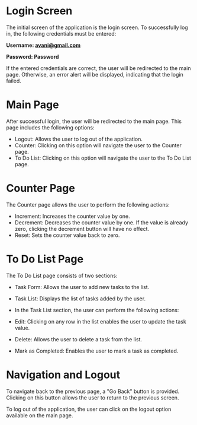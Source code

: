 # Login Screen
The initial screen of the application is the login screen. To successfully log in, the following credentials must be entered:

**Username: avani@gmail.com**

**Password: Password**

If the entered credentials are correct, the user will be redirected to the main page. Otherwise, an error alert will be displayed, indicating that the login failed.

# Main Page
After successful login, the user will be redirected to the main page. This page includes the following options:

* Logout: Allows the user to log out of the application.
* Counter: Clicking on this option will navigate the user to the Counter page.
* To Do List: Clicking on this option will navigate the user to the To Do List page.

# Counter Page
The Counter page allows the user to perform the following actions:

* Increment: Increases the counter value by one.
* Decrement: Decreases the counter value by one. If the value is already zero, clicking the decrement button will have no effect.
* Reset: Sets the counter value back to zero.

# To Do List Page
The To Do List page consists of two sections:

* Task Form: Allows the user to add new tasks to the list.
* Task List: Displays the list of tasks added by the user.
* In the Task List section, the user can perform the following actions:

* Edit: Clicking on any row in the list enables the user to update the task value.
* Delete: Allows the user to delete a task from the list.
* Mark as Completed: Enables the user to mark a task as completed.

# Navigation and Logout
To navigate back to the previous page, a "Go Back" button is provided. Clicking on this button allows the user to return to the previous screen.

To log out of the application, the user can click on the logout option available on the main page.
